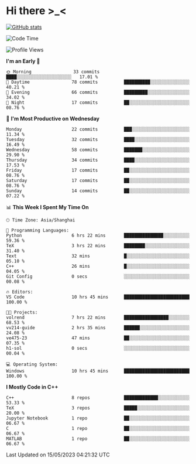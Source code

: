 # Hi there \>_<

[![GitHub stats](https://github-readme-stats.vercel.app/api?username=ARessegetesStery&show_icons=true&theme=transparent)](https://github.com/anuraghazra/github-readme-stats)

<!--START_SECTION:waka-->
![Code Time](http://img.shields.io/badge/Code%20Time-76%20hrs%2041%20mins-blue)

![Profile Views](http://img.shields.io/badge/Profile%20Views-2-blue)

**I'm an Early 🐤** 

```text
🌞 Morning                33 commits          ████░░░░░░░░░░░░░░░░░░░░░   17.01 % 
🌆 Daytime                78 commits          ██████████░░░░░░░░░░░░░░░   40.21 % 
🌃 Evening                66 commits          █████████░░░░░░░░░░░░░░░░   34.02 % 
🌙 Night                  17 commits          ██░░░░░░░░░░░░░░░░░░░░░░░   08.76 % 
```
📅 **I'm Most Productive on Wednesday** 

```text
Monday                   22 commits          ███░░░░░░░░░░░░░░░░░░░░░░   11.34 % 
Tuesday                  32 commits          ████░░░░░░░░░░░░░░░░░░░░░   16.49 % 
Wednesday                58 commits          ███████░░░░░░░░░░░░░░░░░░   29.90 % 
Thursday                 34 commits          ████░░░░░░░░░░░░░░░░░░░░░   17.53 % 
Friday                   17 commits          ██░░░░░░░░░░░░░░░░░░░░░░░   08.76 % 
Saturday                 17 commits          ██░░░░░░░░░░░░░░░░░░░░░░░   08.76 % 
Sunday                   14 commits          ██░░░░░░░░░░░░░░░░░░░░░░░   07.22 % 
```


📊 **This Week I Spent My Time On** 

```text
🕑︎ Time Zone: Asia/Shanghai

💬 Programming Languages: 
Python                   6 hrs 22 mins       ███████████████░░░░░░░░░░   59.36 % 
TeX                      3 hrs 22 mins       ████████░░░░░░░░░░░░░░░░░   31.40 % 
Text                     32 mins             █░░░░░░░░░░░░░░░░░░░░░░░░   05.10 % 
C++                      26 mins             █░░░░░░░░░░░░░░░░░░░░░░░░   04.05 % 
Git Config               0 secs              ░░░░░░░░░░░░░░░░░░░░░░░░░   00.08 % 

🔥 Editors: 
VS Code                  10 hrs 45 mins      █████████████████████████   100.00 % 

🐱‍💻 Projects: 
volrend                  7 hrs 22 mins       █████████████████░░░░░░░░   68.53 % 
vv214-guide              2 hrs 35 mins       ██████░░░░░░░░░░░░░░░░░░░   24.08 % 
ve475-23                 47 mins             ██░░░░░░░░░░░░░░░░░░░░░░░   07.35 % 
h1-sol                   0 secs              ░░░░░░░░░░░░░░░░░░░░░░░░░   00.04 % 

💻 Operating System: 
Windows                  10 hrs 45 mins      █████████████████████████   100.00 % 
```

**I Mostly Code in C++** 

```text
C++                      8 repos             █████████████░░░░░░░░░░░░   53.33 % 
TeX                      3 repos             █████░░░░░░░░░░░░░░░░░░░░   20.00 % 
Jupyter Notebook         1 repo              ██░░░░░░░░░░░░░░░░░░░░░░░   06.67 % 
C                        1 repo              ██░░░░░░░░░░░░░░░░░░░░░░░   06.67 % 
MATLAB                   1 repo              ██░░░░░░░░░░░░░░░░░░░░░░░   06.67 % 
```




 Last Updated on 15/05/2023 04:21:32 UTC
<!--END_SECTION:waka-->
